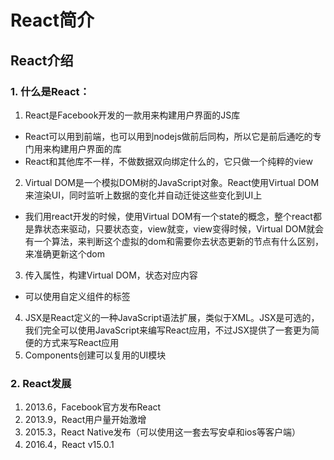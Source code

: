 # React简介

## React介绍

### 1. 什么是React：
1. React是Facebook开发的一款用来构建用户界面的JS库
- React可以用到前端，也可以用到nodejs做前后同构，所以它是前后通吃的专门用来构建用户界面的库
- React和其他库不一样，不做数据双向绑定什么的，它只做一个纯粹的view
2. Virtual DOM是一个模拟DOM树的JavaScript对象。React使用Virtual DOM来渲染UI，同时监听上数据的变化并自动迁徙这些变化到UI上
- 我们用react开发的时候，使用Virtual DOM有一个state的概念，整个react都是靠状态来驱动，只要状态变，view就变，view变得时候，Virtual DOM就会有一个算法，来判断这个虚拟的dom和需要你去状态更新的节点有什么区别，来准确更新这个dom
3. 传入属性，构建Virtual DOM，状态对应内容
- 可以使用自定义组件的标签
4. JSX是React定义的一种JavaScript语法扩展，类似于XML。JSX是可选的，我们完全可以使用JavaScript来编写React应用，不过JSX提供了一套更为简便的方式来写React应用
5. Components创建可以复用的UI模块

### 2. React发展
1. 2013.6，Facebook官方发布React
2. 2013.9，React用户量开始激增
3. 2015.3，React Native发布（可以使用这一套去写安卓和ios等客户端）
4. 2016.4，React v15.0.1
